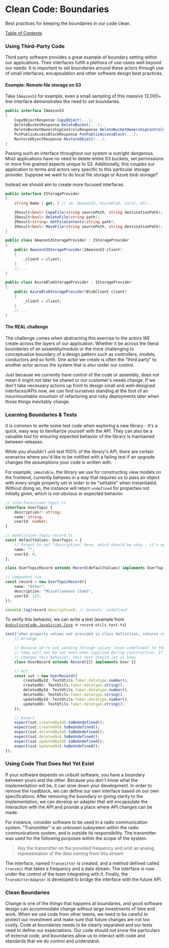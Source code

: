 # Clean Code: Boundaries

Best practices for keeping the boundaries in our code clean.

[Table of Contents](../CLEAN-CODE.md)

### Using Third-Party Code

Third party software provides a great example of boundary setting within our applications.
Their interfaces fulfill a plethora of use cases well beyond our needs.
It is important to set boundaries around these actors through use of small interfaces,
encapsulation and other software design best practices.

#### Example: Remote file storage on S3

Take `IAmazonS3` for example, even a small sampling of this massive 12,000+ line interface
demonstrates the need to set boundaries.

```csharp
public interface IAmazonS3
{
    CopyObjectResponse CopyObject(...);
    DeleteBucketResponse DeleteBucket(...);
    DeleteBucketOwnershipControlsResponse DeleteBucketOwnershipControls(...);
    PutPublicAccessBlockResponse PutPublicAccessBlock(...);
    RestoreObjectResponse RestoreObject(...);
}
```

Passing such an interface throughout our system is outright dangerous. Most applications
have no need to delete entire S3 buckets, set permissions or more fine grained aspects unique
to S3. Additionally, this couples our application to terms and actors very specific to this
particular storage provider. Suppose we want to do local file storage or Azure blob storage?

Instead we should aim to create more focused interfaces.

```csharp
public interface IStorageProvider
{
    string Name { get; } // ie. AmazonS3, AzureBlob, Local, etc...

    IResult<bool> CopyFile(string sourcePath, string destinationPath);
    IResult<bool> DeleteFile(string path);
    IResult<string> GetFileContents(string path);
    IResult<bool> MoveFile(string sourcePath, string destinationPath);
}

public class AmazonS3StorageProvider : IStorageProvider
{
    public AmazonS3StorageProvider(IAmazonS3 client)
    {
        _client = client;
    }
    // ...
}

public class AzureBlobStorageProvider : IStorageProvider
{
    public AzureBlobStorageProvider(BlobClient client)
    {
        _client = client;
    }
    // ...
}
```

#### The REAL challenge

The challenge comes when abstracting this exercise to the actors _WE_ create across the
layers of our application. Whether it be across the literal boundaries of an assembly/module or
the more challenging to conceptualize boundary of a design pattern such as controllers, models,
conductors and so forth. One actor we create is often the "third party" to another actor across the
system that is also under our control.

Just because we _currently_ have control of the code or assembly, does not mean it might not later
be shared or our customer's needs change. If we don't take necessary actions up front to design
small and well-designed interfaces/APIs now, we can find ourselves standing at the foot of an
insurmountable mountain of refactoring and risky deployments later when those things inevitably
change.

### Learning Boundaries & Tests

It is common to write some test code when exploring a new library - it's a quick, easy way to familiarize
yourself with the API. They can also be a valuable tool for ensuring expected behavior of the library
is maintained between releases.

While you shouldn't unit test 100% of the library's API, there are certain scenarios where you'd
like to be notified with a failing test if an upgrade changes the assumptions your code is written with.

For example, `immutable`, the library we use for constructing view models on the frontend, currently
behaves in a way that requires us to pass an object with every single property set in order to be
"settable" when instantiated. Without doing so, the instance will return `undefined` for properties
not initially given, which is not obvious or expected behavior.

```ts
// interfaces/user-topic.ts
interface UserTopic {
    description?: string;
    name: string;
    userId: number;
}

// models/user-topic-record.ts
const defaultValues: UserTopic = {
    // Forgot to set "description" here, which should be okay - it's optional
    name: "",
    userId: 0,
};

class UserTopicRecord extends Record(defaultValues) implements UserTopic {}

// component.tsx
const record = new UserTopicRecord({
    name: "Other",
    description: "Miscellaneous items",
    userId: 123,
});

console.log(record.description); // Outputs `undefined`
```

To verify this behavior, we can write a test (example from [`AndcultureCode.JavaScript.Core`](https://github.com/AndcultureCode/AndcultureCode.JavaScript.Core) -> `record-utils.test.ts`)

```ts
test("when property values not provided in class definition, returns record without properties set", () => {
    // Arrange

    // Because we're not sending through values (even undefined) to the class definition
    // they will not be set even when supplied during construction. If immutable ever
    // changes this behavior, this test should let us know
    class UserRecord extends Record({}) implements User {}

    // Act
    const sut = new UserRecord({
        createdById: TestUtils.faker.datatype.number(),
        createdOn: TestUtils.faker.datatype.string(),
        deletedById: TestUtils.faker.datatype.number(),
        deletedOn: TestUtils.faker.datatype.string(),
        updatedById: TestUtils.faker.datatype.number(),
        updatedOn: TestUtils.faker.datatype.string(),
    });

    // Assert
    expect(sut.createdById).toBeUndefined();
    expect(sut.createdOn).toBeUndefined();
    expect(sut.deletedById).toBeUndefined();
    expect(sut.deletedOn).toBeUndefined();
    expect(sut.updatedById).toBeUndefined();
    expect(sut.updatedOn).toBeUndefined();
});
```

### Using Code That Does Not Yet Exist

If your software depends on unbuilt software, you have a boundary between yours and the other. Because you don't know what the implementation will be, it can slow down your development. In order to remove the roadblock, we can define our own interface based on our own specifications. After removing the boundary or giving clarity to the implementation, we can develop an adapter that will encapsulate the interaction with the API and provide a place where API changes can be made.

For instance, consider software to be used in a radio communication system. "Transmitter" is an unknown subsystem within the radio communications system, and is outside its responsibility. The transmitter was used for the following purposes within the scope of the system.

> Key the transmitter on the provided frequency and emit an analog representation of the data coming from this stream

The interface, named `Transmitter` is created, and a method defined called `transmit` that takes a frequency and a data stream. The interface is now under the control of the team integrating with it.
Finally, the `TransmitterAdapter` is developed to bridge the interface with the future API.

### Clean Boundaries

Change is one of the things that happens at boundaries, and good software design can accommodate
change without large investments of time and work.
When we use code from other teams, we need to be careful to protect our investment and make sure
that future changes are not too costly.
Code at boundaries needs to be clearly separated and our tests need to define our expectations.
Our code should not know the particulars of external code, and boundaries allow us to interact with
code and standards that we do control and understand.
